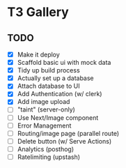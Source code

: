 # T3 Gallery

## TODO

- [x] Make it deploy
- [x] Scaffold basic ui with mock data
- [x] Tidy up build process
- [x] Actually set up a database
- [x] Attach database to UI
- [x] Add Authentication (w/ clerk)
- [x] Add image upload
- [ ] "taint" (server-only)
- [ ] Use Next/Image component
- [ ] Error Management
- [ ] Routing/image page (parallel route)
- [ ] Delete button (w/ Serve Actions)
- [ ] Analytics (posthog)
- [ ] Ratelimiting (upstash)
